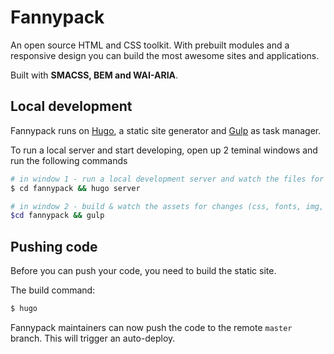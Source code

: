 # Fannypack

An open source HTML and CSS toolkit. With prebuilt modules and a responsive design you can build the most awesome sites and applications.

Built with **SMACSS, BEM and WAI-ARIA**.

## Local development

Fannypack runs on [Hugo](https://gohugo.io/), a static site generator and [Gulp](https://gulpjs.com/) as task manager.

To run a local server and start developing, open up 2 teminal windows and run the following commands

```bash
# in window 1 - run a local development server and watch the files for changes
$ cd fannypack && hugo server

# in window 2 - build & watch the assets for changes (css, fonts, img, ...)
$cd fannypack && gulp
```

## Pushing code

Before you can push your code, you need to build the static site.

The build command:

```bash
$ hugo
```

Fannypack maintainers can now push the code to the remote `master` branch. This will trigger an auto-deploy.
